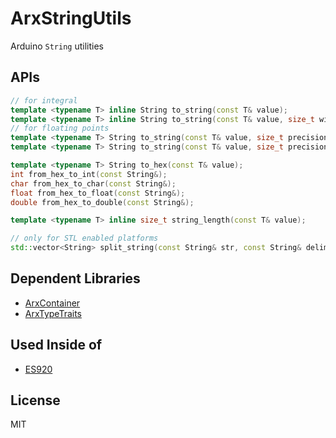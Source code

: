 # ArxStringUtils

Arduino `String` utilities


## APIs

```C++
// for integral
template <typename T> inline String to_string(const T& value);
template <typename T> inline String to_string(const T& value, size_t width);
// for floating points
template <typename T> String to_string(const T& value, size_t precision);
template <typename T> String to_string(const T& value, size_t precision, size_t width);

template <typename T> String to_hex(const T& value);
int from_hex_to_int(const String&);
char from_hex_to_char(const String&);
float from_hex_to_float(const String&);
double from_hex_to_double(const String&);

template <typename T> inline size_t string_length(const T& value);

// only for STL enabled platforms
std::vector<String> split_string(const String& str, const String& delim);
```

## Dependent Libraries

- [ArxContainer](https://github.com/hideakitai/ArxContainer)
- [ArxTypeTraits](https://github.com/hideakitai/ArxTypeTraits)

## Used Inside of

- [ES920](https://github.com/hideakitai/ES920)


## License

MIT
